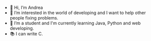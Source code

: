 - 👋 Hi, I’m Andrea
- 👀 I’m interested in the world of developing and I want to help other people fixing problems.
- 🌱 I’m a student and I'm currently learning Java, Python and web developing.
- 📚 I can write C.

<!---
AndreDulla/AndreDulla is a ✨ special ✨ repository because its `README.md` (this file) appears on your GitHub profile.
You can click the Preview link to take a look at your changes.
--->
